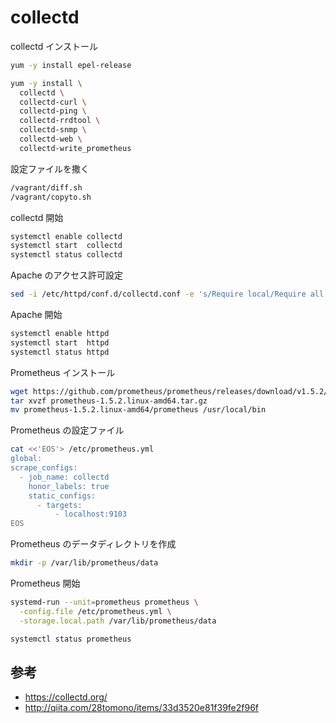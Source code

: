 # collectd

collectd インストール

```sh
yum -y install epel-release

yum -y install \
  collectd \
  collectd-curl \
  collectd-ping \
  collectd-rrdtool \
  collectd-snmp \
  collectd-web \
  collectd-write_prometheus
```

設定ファイルを撒く

```sh
/vagrant/diff.sh
/vagrant/copyto.sh
```

collectd 開始

```sh
systemctl enable collectd
systemctl start  collectd
systemctl status collectd
```

Apache のアクセス許可設定


```sh
sed -i /etc/httpd/conf.d/collectd.conf -e 's/Require local/Require all granted/'
```

Apache 開始

```sh
systemctl enable httpd
systemctl start  httpd
systemctl status httpd
```

Prometheus インストール

```sh
wget https://github.com/prometheus/prometheus/releases/download/v1.5.2/prometheus-1.5.2.linux-amd64.tar.gz
tar xvzf prometheus-1.5.2.linux-amd64.tar.gz
mv prometheus-1.5.2.linux-amd64/prometheus /usr/local/bin
```

Prometheus の設定ファイル

```sh
cat <<'EOS'> /etc/prometheus.yml
global:
scrape_configs:
  - job_name: collectd
    honor_labels: true
    static_configs:
      - targets:
          - localhost:9103
EOS
```

Prometheus のデータディレクトリを作成

```sh
mkdir -p /var/lib/prometheus/data
```

Prometheus 開始

```sh
systemd-run --unit=prometheus prometheus \
  -config.file /etc/prometheus.yml \
  -storage.local.path /var/lib/prometheus/data

systemctl status prometheus
```

## 参考

- https://collectd.org/
- http://qiita.com/28tomono/items/33d3520e81f39fe2f96f
